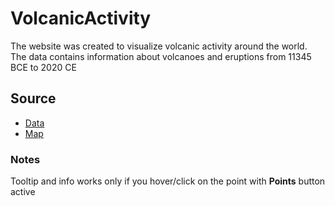 # VolcanicActivity
<p>The website was created to visualize volcanic activity around the world. The data contains information about volcanoes and eruptions from <span class="underlineClass">11345 BCE to 2020 CE</span></p>
            <h2>Source</h2>
            <ul>
              <li><a target="_blank" href="https://www.kaggle.com/datasets/jessemostipak/volcano-eruptions?resource=download">Data</a></li>
              <li><a target="_blank" href="https://www.mapbox.com">Map</a></li>
            </ul>
<h3>Notes</h3>
<p>Tooltip and info works only if you hover/click on the point with <b>Points</b> button active</p>
